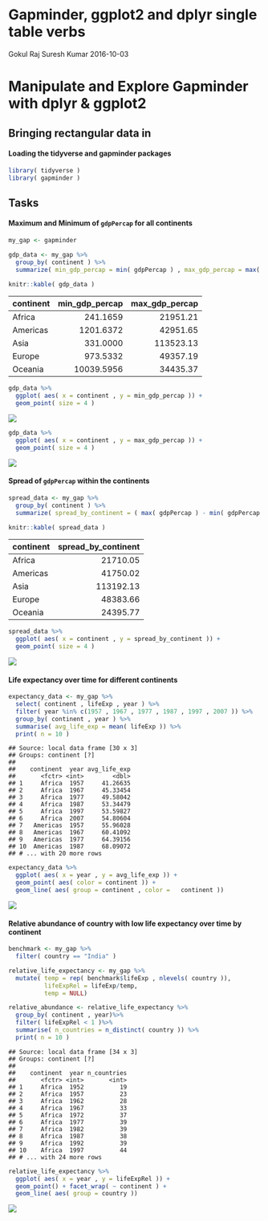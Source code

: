 Gapminder, ggplot2 and dplyr single table verbs
================
Gokul Raj Suresh Kumar
2016-10-03

Manipulate and Explore Gapminder with dplyr & ggplot2
=====================================================

Bringing rectangular data in
----------------------------

#### Loading the tidyverse and gapminder packages

``` r
library( tidyverse )
library( gapminder )
```

Tasks
-----

#### Maximum and Minimum of `gdpPercap` for all continents

``` r
my_gap <- gapminder

gdp_data <- my_gap %>% 
  group_by( continent ) %>% 
  summarize( min_gdp_percap = min( gdpPercap ) , max_gdp_percap = max( gdpPercap ))

knitr::kable( gdp_data )
```

| continent |  min\_gdp\_percap|  max\_gdp\_percap|
|:----------|-----------------:|-----------------:|
| Africa    |          241.1659|          21951.21|
| Americas  |         1201.6372|          42951.65|
| Asia      |          331.0000|         113523.13|
| Europe    |          973.5332|          49357.19|
| Oceania   |        10039.5956|          34435.37|

``` r
gdp_data %>%
  ggplot( aes( x = continent , y = min_gdp_percap )) + 
  geom_point( size = 4 )
```

![](hw03_gapminder-ggplot2-dplyr_files/figure-markdown_github/unnamed-chunk-3-1.png)

``` r
gdp_data %>%
  ggplot( aes( x = continent , y = max_gdp_percap )) + 
  geom_point( size = 4 )
```

![](hw03_gapminder-ggplot2-dplyr_files/figure-markdown_github/unnamed-chunk-3-2.png)

#### Spread of `gdpPercap` within the continents

``` r
spread_data <- my_gap %>%
  group_by( continent ) %>% 
  summarize( spread_by_continent = ( max( gdpPercap ) - min( gdpPercap )))

knitr::kable( spread_data )
```

| continent |  spread\_by\_continent|
|:----------|----------------------:|
| Africa    |               21710.05|
| Americas  |               41750.02|
| Asia      |              113192.13|
| Europe    |               48383.66|
| Oceania   |               24395.77|

``` r
spread_data %>%
  ggplot( aes( x = continent , y = spread_by_continent )) + 
  geom_point( size = 4 )
```

![](hw03_gapminder-ggplot2-dplyr_files/figure-markdown_github/unnamed-chunk-5-1.png)

#### Life expectancy over time for different continents

``` r
expectancy_data <- my_gap %>%
  select( continent , lifeExp , year ) %>%
  filter( year %in% c(1957 , 1967 , 1977 , 1987 , 1997 , 2007 )) %>% 
  group_by( continent , year ) %>% 
  summarise( avg_life_exp = mean( lifeExp )) %>% 
  print( n = 10 )
```

    ## Source: local data frame [30 x 3]
    ## Groups: continent [?]
    ## 
    ##    continent  year avg_life_exp
    ##       <fctr> <int>        <dbl>
    ## 1     Africa  1957     41.26635
    ## 2     Africa  1967     45.33454
    ## 3     Africa  1977     49.58042
    ## 4     Africa  1987     53.34479
    ## 5     Africa  1997     53.59827
    ## 6     Africa  2007     54.80604
    ## 7   Americas  1957     55.96028
    ## 8   Americas  1967     60.41092
    ## 9   Americas  1977     64.39156
    ## 10  Americas  1987     68.09072
    ## # ... with 20 more rows

``` r
expectancy_data %>%
  ggplot( aes( x = year , y = avg_life_exp )) + 
  geom_point( aes( color = continent )) + 
  geom_line( aes( group = continent , color =   continent ))
```

![](hw03_gapminder-ggplot2-dplyr_files/figure-markdown_github/unnamed-chunk-7-1.png)

#### Relative abundance of country with low life expectancy over time by continent

``` r
benchmark <- my_gap %>% 
  filter( country == "India" )

relative_life_expectancy <- my_gap %>% 
  mutate( temp = rep( benchmark$lifeExp , nlevels( country )), 
          lifeExpRel = lifeExp/temp, 
          temp = NULL)

relative_abundance <- relative_life_expectancy %>%
  group_by( continent , year)%>% 
  filter( lifeExpRel < 1 )%>% 
  summarise( n_countries = n_distinct( country )) %>% 
  print( n = 10 )
```

    ## Source: local data frame [34 x 3]
    ## Groups: continent [?]
    ## 
    ##    continent  year n_countries
    ##       <fctr> <int>       <int>
    ## 1     Africa  1952          19
    ## 2     Africa  1957          23
    ## 3     Africa  1962          28
    ## 4     Africa  1967          33
    ## 5     Africa  1972          37
    ## 6     Africa  1977          39
    ## 7     Africa  1982          39
    ## 8     Africa  1987          38
    ## 9     Africa  1992          39
    ## 10    Africa  1997          44
    ## # ... with 24 more rows

``` r
relative_life_expectancy %>%
  ggplot( aes( x = year , y = lifeExpRel )) + 
  geom_point() + facet_wrap( ~ continent ) + 
  geom_line( aes( group = country ))
```

![](hw03_gapminder-ggplot2-dplyr_files/figure-markdown_github/unnamed-chunk-9-1.png)
